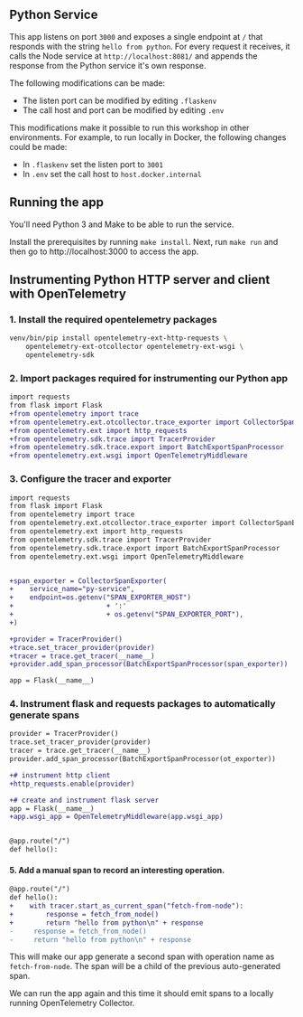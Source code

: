 ## Python Service

This app listens on port `3000` and exposes a single endpoint at `/` that
responds with the string `hello from python`. For every request it receives, it
calls the Node service at `http://localhost:8081/` and appends the response
from the Python service it's own response.

The following modifications can be made:

* The listen port can be modified by editing `.flaskenv`
* The call host and port can be modified by editing `.env`

This modifications make it possible to run this workshop in other environments.
For example, to run locally in Docker, the following changes could be made:

* In `.flaskenv` set the listen port to `3001`
* In `.env` set the call host to `host.docker.internal`

## Running the app

You'll need Python 3 and Make to be able to run the service.

Install the prerequisites by running `make install`. Next, run `make run` and
then go to http://localhost:3000 to access the app.

## Instrumenting Python HTTP server and client with OpenTelemetry

### 1. Install the required opentelemetry packages

```bash
venv/bin/pip install opentelemetry-ext-http-requests \
    opentelemetry-ext-otcollector opentelemetry-ext-wsgi \
    opentelemetry-sdk
```

### 2. Import packages required for instrumenting our Python app

```diff
import requests
from flask import Flask
+from opentelemetry import trace
+from opentelemetry.ext.otcollector.trace_exporter import CollectorSpanExporter
+from opentelemetry.ext import http_requests
+from opentelemetry.sdk.trace import TracerProvider
+from opentelemetry.sdk.trace.export import BatchExportSpanProcessor
+from opentelemetry.ext.wsgi import OpenTelemetryMiddleware
```

### 3. Configure the tracer and exporter

```diff
import requests
from flask import Flask
from opentelemetry import trace
from opentelemetry.ext.otcollector.trace_exporter import CollectorSpanExporter
from opentelemetry.ext import http_requests
from opentelemetry.sdk.trace import TracerProvider
from opentelemetry.sdk.trace.export import BatchExportSpanProcessor
from opentelemetry.ext.wsgi import OpenTelemetryMiddleware


+span_exporter = CollectorSpanExporter(
+    service_name="py-service",
+    endpoint=os.getenv("SPAN_EXPORTER_HOST")
+                       + ':'
+                       + os.getenv("SPAN_EXPORTER_PORT"),
+)

+provider = TracerProvider()
+trace.set_tracer_provider(provider)
+tracer = trace.get_tracer(__name__)
+provider.add_span_processor(BatchExportSpanProcessor(span_exporter))

app = Flask(__name__)
```

### 4. Instrument flask and requests packages to automatically generate spans

```diff
provider = TracerProvider()
trace.set_tracer_provider(provider)
tracer = trace.get_tracer(__name__)
provider.add_span_processor(BatchExportSpanProcessor(ot_exporter))

+# instrument http client
+http_requests.enable(provider)

+# create and instrument flask server
app = Flask(__name__)
+app.wsgi_app = OpenTelemetryMiddleware(app.wsgi_app)


@app.route("/")
def hello():
```

#### 5. Add a manual span to record an interesting operation.

```diff
@app.route("/")
def hello():
+    with tracer.start_as_current_span("fetch-from-node"):
+        response = fetch_from_node()
+        return "hello from python\n" + response
-     response = fetch_from_node()
-     return "hello from python\n" + response
```

This will make our app generate a second span with operation name as
`fetch-from-node`. The span will be a child of the previous auto-generated
span.

We can run the app again and this time it should emit spans to a locally running
OpenTelemetry Collector.
